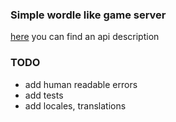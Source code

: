 ### Simple wordle like game server

[here](./openapi/api.yml) you can find an api description

### TODO

- add human readable errors
- add tests
- add locales, translations
